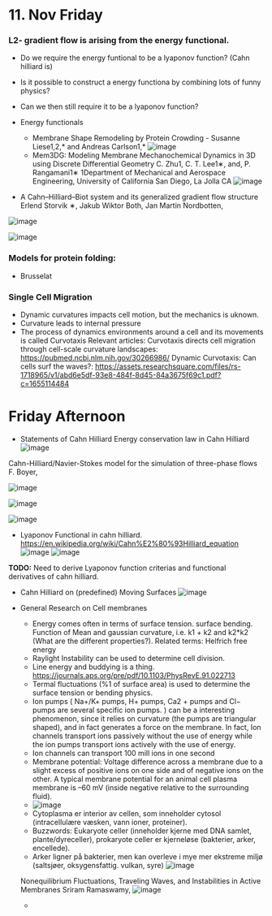 


# 11. Nov Friday
### L2- gradient flow is arising from the energy functional.
  - Do we require the energy funtional to be a lyaponov function? (Cahn hilliard is)
  - Is it possible to construct a energy functiona by combining lots of funny physics?
  - Can we then still require it to be a lyaponov function?

  - Energy functionals
    - Membrane Shape Remodeling by Protein Crowding - Susanne Liese1,2,* and Andreas Carlson1,*
      ![image](https://user-images.githubusercontent.com/43385748/201228707-9cbe5a97-1cbf-447c-a908-a6bc9f827f78.png)
     - Mem3DG: Modeling Membrane Mechanochemical Dynamics in 3D using
Discrete Differential Geometry
C. Zhu1, C. T. Lee1∗, and, P. Rangamani1∗
1Department of Mechanical and Aerospace Engineering, University of California San Diego, La Jolla CA
    ![image](https://user-images.githubusercontent.com/43385748/201229223-660c6cee-6dd8-4354-acb6-d3ba854f50b1.png)


- A Cahn–Hilliard–Biot system and its generalized gradient flow
structure
Erlend Storvik ∗, Jakub Wiktor Both, Jan Martin Nordbotten,

 ![image](https://user-images.githubusercontent.com/43385748/201229511-08720431-12fd-4612-b613-d823430a0765.png)

 ![image](https://user-images.githubusercontent.com/43385748/201229467-20ae2038-0333-46f5-b153-a6055bc8d5b1.png)



### Models for protein folding:
  - Brusselat

### Single Cell Migration
  - Dynamic curvatures impacts cell motion, but the mechanics is uknown.
  - Curvature leads to internal pressure
  - The process of dynamics environments around a cell and its movements is called Curvotaxis
Relevant articles:
  Curvotaxis directs cell migration through cell-scale curvature landscapes: https://pubmed.ncbi.nlm.nih.gov/30266986/
  Dynamic Curvotaxis: Can cells surf the waves?: https://assets.researchsquare.com/files/rs-1718965/v1/abd6e5df-93e8-484f-8d45-84a3675f69c1.pdf?c=1655114484
  

# Friday Afternoon 
- Statements of Cahn
Hilliard
Energy conservation law in Cahn Hilliard
![image](https://user-images.githubusercontent.com/43385748/201314179-a2f891c3-9975-4b40-8297-5c9ade0fa8c4.png)


 Cahn-Hilliard/Navier-Stokes model for the simulation of
three-phase flows F. Boyer, 

![image](https://user-images.githubusercontent.com/43385748/201317008-7cf292ea-a87a-45ac-92b6-39e120c014d3.png)

![image](https://user-images.githubusercontent.com/43385748/201317102-ac1ca7c9-d6ee-47ca-9a91-d2198295e042.png)

![image](https://user-images.githubusercontent.com/43385748/201317279-7429b076-c69e-4f08-a073-aacbb1fcd693.png)



- Lyaponov Functional in cahn hilliard. https://en.wikipedia.org/wiki/Cahn%E2%80%93Hilliard_equation
![image](https://user-images.githubusercontent.com/43385748/201314328-2d63c0e6-2558-4e44-a23e-384b319f0007.png)
![image](https://user-images.githubusercontent.com/43385748/201314623-6774c4af-8636-4a30-9136-06f58f4a74ee.png)

**TODO:** Need to derive Lyaponov function criterias and functional derivatives of cahn hilliard.


- Cahn Hilliard on (predefined) Moving Surfaces
![image](https://user-images.githubusercontent.com/43385748/201315467-f454f962-5f3b-4831-a66a-943f6f6927b4.png)



- General Research on Cell membranes
  - Energy comes often in terms of surface tension. surface bending. Function of Mean and gaussian curvature, i.e. k1 + k2 and k2*k2 (What are the different properties?). Related terms: Helfrich free energy
  - Raylight Instability can be used to determine cell division.
  - Line energy and buddying is a thing. https://journals.aps.org/pre/pdf/10.1103/PhysRevE.91.022713
  - Termal fluctuations (%1 of surface area) is used to determine the surface tension or bending physics.
  - Ion pumps ( Na+/K+ pumps, H+ pumps, Ca2 + pumps and Cl− pumps are several specific ion pumps. ) can be a interesting phenomenon, since it relies on curvature (the pumps are triangular shaped), and in fact generates a force on the membrane. In fact, Ion channels transport ions passively without the use of energy while the ion pumps transport ions actively with the use of energy.   
  - Ion channels can transport 100 mill ions in one second
  - Membrane potential: Voltage difference across a membrane due to a slight excess of positive ions on one side and of negative ions on the other. A typical membrane potential for an animal cell plasma membrane is –60 mV (inside negative relative to the surrounding fluid).
  - ![image](https://user-images.githubusercontent.com/43385748/201411415-b418b07d-b190-4cae-a66d-88c3c8871b24.png)
  - Cytoplasma er interior av cellen, som inneholder cytosol (intracellulære væsken, vann ioner, proteiner). 
  - Buzzwords: Eukaryote celler (inneholder kjerne med DNA samlet, plante/dyreceller), prokaryote celler er kjerneløse (bakterier, arker, encellede). 
  - Arker ligner på bakterier, men kan overleve i mye mer ekstreme miljø (saltsjøer, oksygensfattig. vulkan, syre)
   ![image](https://user-images.githubusercontent.com/43385748/201414763-165ecef0-b741-4db2-b1b0-61e03cf23d03.png)



  
  Nonequilibrium Fluctuations, Traveling Waves, and Instabilities in Active Membranes
Sriram Ramaswamy,
   ![image](https://user-images.githubusercontent.com/43385748/201410123-8482d59f-4086-45cc-a155-5e02828c142c.png)

   -  

 
